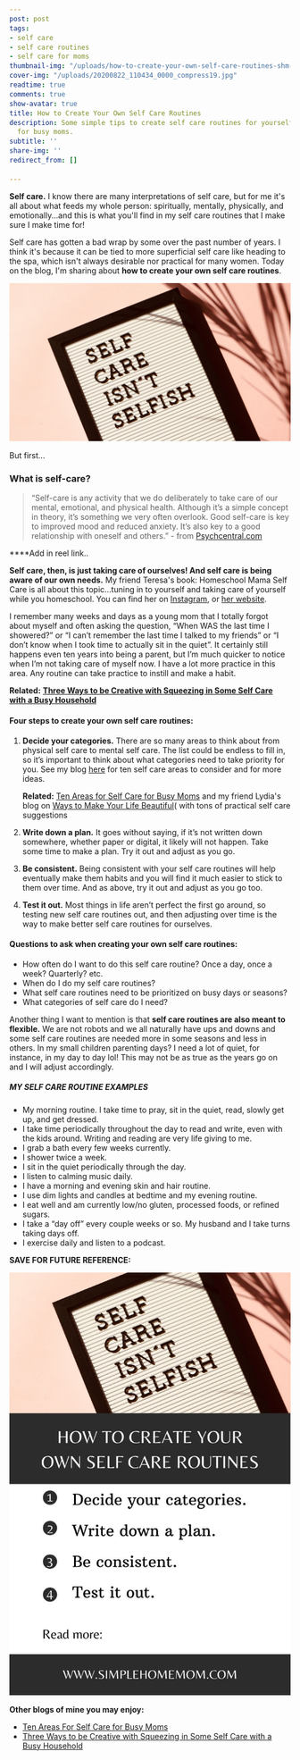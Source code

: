 ```yaml
---
post: post
tags:
- self care
- self care routines
- self care for moms
thumbnail-img: "/uploads/how-to-create-your-own-self-care-routines-shm-2.jpg"
cover-img: "/uploads/20200822_110434_0000_compress19.jpg"
readtime: true
comments: true
show-avatar: true
title: How to Create Your Own Self Care Routines
description: Some simple tips to create self care routines for yourself, especially
  for busy moms.
subtitle: ''
share-img: ''
redirect_from: []

---
```

**Self care.** I know there are many interpretations of self care, but for me it's all about what feeds my whole person: spiritually, mentally, physically, and emotionally...and this is what you'll find in my self care routines that I make sure I make time for!

Self care has gotten a bad wrap by some over the past number of years. I think it's because it can be tied to more superficial self care like heading to the spa, which isn't always desirable nor practical for many women. Today on the blog, I'm sharing about **how to create your own self care routines**.

![A picture of a letter board saying "Self care isn't selfish."](/uploads/how-to-create-your-own-self-care-routines-shm-2.jpg "How to Create Your Own Self Care Routines SHM")

But first…

### What is self-care?

> “Self-care is any activity that we do deliberately to take care of our mental, emotional, and physical health. Although it’s a simple concept in theory, it’s something we very often overlook. Good self-care is key to improved mood and reduced anxiety. It’s also key to a good relationship with oneself and others.” - from [Psychcentral.com](https://psychcentral.com/blog/what-self-care-is-and-what-it-isnt-2#1)

\****Add in reel link..

**Self care, then, is just taking care of ourselves! And self care is being aware of our own needs.** My friend Teresa's book: Homeschool Mama Self Care is all about this topic...tuning in to yourself and taking care of yourself while you homeschool. You can find her on [Instagram](https://www.instagram.com/homeschool_mama_self_care/), or [her website](https://capturingthecharmedlife.com/).

I remember many weeks and days as a young mom that I totally forgot about myself and often asking the question, “When WAS the last time I showered?” or “I can’t remember the last time I talked to my friends” or “I don’t know when I took time to actually sit in the quiet”. It certainly still happens even ten years into being a parent, but I’m much quicker to notice when I’m not taking care of myself now. I have a lot more practice in this area. Any routine can take practice to instill and make a habit.

**Related:** [**Three Ways to be Creative with Squeezing in Some Self Care with a Busy Household**](https://www.simplehomemom.com/three-ways-to-be-creative-with-squeezing-in-some-self-care-with-a-busy-household/)

#### Four steps to create your own self care routines:

1. **Decide your categories.** There are so many areas to think about from physical self care to mental self care. The list could be endless to fill in, so it’s important to think about what categories need to take priority for you. See my blog [here](https://www.simplehomemom.com/ten-areas-for-self-care-for-busy-moms/) for ten self care areas to consider and for more ideas.

   **Related:** [Ten Areas for Self Care for Busy Moms](https://www.simplehomemom.com/ten-areas-for-self-care-for-busy-moms/) and my friend Lydia's blog on [Ways to   Make Your Life Beautiful](https://makeyourlifebeautiful.co/21-ways-to-make-your-life-beautiful-in-2021/ )( with tons of practical self care suggestions


2. **Write down a plan.** It goes without saying, if it’s not written down somewhere, whether paper or digital, it likely will not happen. Take some time to make a plan. Try it out and adjust as you go.
3. **Be consistent.** Being consistent with your self care routines will help eventually make them habits and you will find it much easier to stick to them over time. And as above, try it out and adjust as you go too.
4. **Test it out.** Most things in life aren’t perfect the first go around, so testing new self care routines out, and then adjusting over time is the way to make better self care routines for ourselves.

#### Questions to ask when creating your own self care routines:

* How often do I want to do this self care routine? Once a day, once a week? Quarterly? etc.
* When do I do my self care routines?
* What self care routines need to be prioritized on busy days or seasons?
* What categories of self care do I need?

Another thing I want to mention is that **self care routines are also meant to flexible.** We are not robots and we all naturally have ups and downs and some self care routines are needed more in some seasons and less in others. In my small children parenting days? I need a lot of quiet, for instance, in my day to day lol! This may not be as true as the years go on and I will adjust accordingly.

##### MY SELF CARE ROUTINE EXAMPLES

* My morning routine. I take time to pray, sit in the quiet, read, slowly get up, and get dressed.
* I take time periodically throughout the day to read and write, even with the kids around. Writing and reading are very life giving to me.
* I grab a bath every few weeks currently.
* I shower twice a week.
* I sit in the quiet periodically through the day.
* I listen to calming music daily.
* I have a morning and evening skin and hair routine.
* I use dim lights and candles at bedtime and my evening routine.
* I eat well and am currently low/no gluten, processed foods, or refined sugars.
* I take a “day off” every couple weeks or so. My husband and I take turns taking days off.
* I exercise daily and listen to a podcast.

**SAVE FOR FUTURE REFERENCE:**

![A blog recap image.](/uploads/how-to-create-your-own-self-care-routines-shm.jpg "How to Create Your Own Self Care Routines SHM")

**Other blogs of mine you may enjoy:**

* [Ten Areas For Self Care for Busy Moms](https://www.simplehomemom.com/ten-areas-for-self-care-for-busy-moms/)
* [Three Ways to be Creative with Squeezing in Some Self Care with a Busy Household](https://www.simplehomemom.com/three-ways-to-be-creative-with-squeezing-in-some-self-care-with-a-busy-household/)